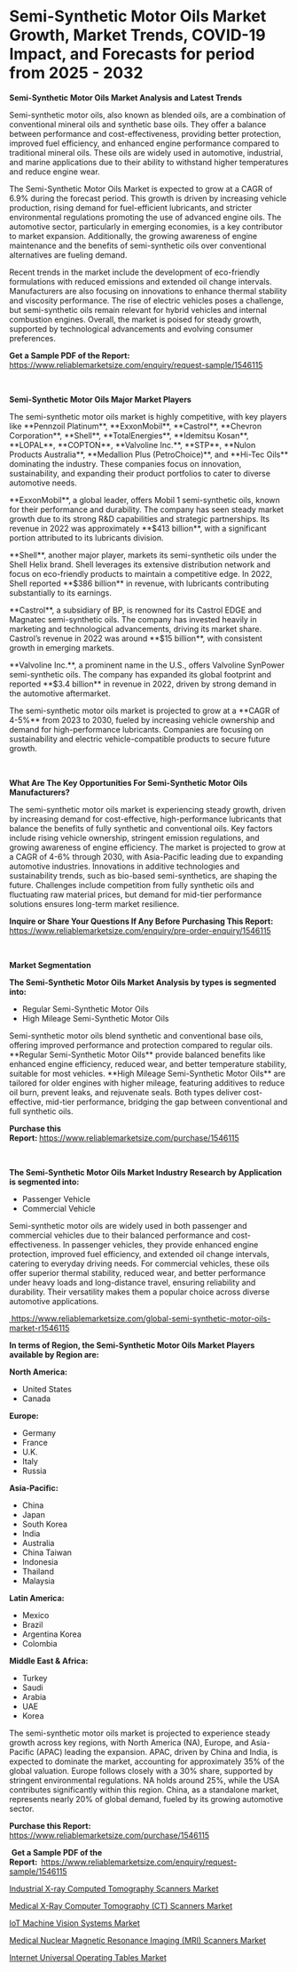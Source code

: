 <p><h1>Semi-Synthetic Motor Oils Market Growth, Market Trends, COVID-19 Impact, and Forecasts for period from 2025 - 2032</h1></p><p><strong>Semi-Synthetic Motor Oils Market Analysis and Latest Trends</strong></p>
<p><p>Semi-synthetic motor oils, also known as blended oils, are a combination of conventional mineral oils and synthetic base oils. They offer a balance between performance and cost-effectiveness, providing better protection, improved fuel efficiency, and enhanced engine performance compared to traditional mineral oils. These oils are widely used in automotive, industrial, and marine applications due to their ability to withstand higher temperatures and reduce engine wear.</p><p>The Semi-Synthetic Motor Oils Market is expected to grow at a CAGR of 6.9% during the forecast period. This growth is driven by increasing vehicle production, rising demand for fuel-efficient lubricants, and stricter environmental regulations promoting the use of advanced engine oils. The automotive sector, particularly in emerging economies, is a key contributor to market expansion. Additionally, the growing awareness of engine maintenance and the benefits of semi-synthetic oils over conventional alternatives are fueling demand.</p><p>Recent trends in the market include the development of eco-friendly formulations with reduced emissions and extended oil change intervals. Manufacturers are also focusing on innovations to enhance thermal stability and viscosity performance. The rise of electric vehicles poses a challenge, but semi-synthetic oils remain relevant for hybrid vehicles and internal combustion engines. Overall, the market is poised for steady growth, supported by technological advancements and evolving consumer preferences.</p></p>
<p><strong>Get a Sample PDF of the Report:&nbsp;</strong> <a href="https://www.reliablemarketsize.com/enquiry/request-sample/1546115?utm_campaign=1879&utm_medium=2&utm_source=Github&utm_content=ia&utm_term=23012025&utm_id=semi-synthetic-motor-oils">https://www.reliablemarketsize.com/enquiry/request-sample/1546115</a></p>
<p>&nbsp;</p>
<p><strong>Semi-Synthetic Motor Oils Major Market Players</strong></p>
<p><p>The semi-synthetic motor oils market is highly competitive, with key players like **Pennzoil Platinum**, **ExxonMobil**, **Castrol**, **Chevron Corporation**, **Shell**, **TotalEnergies**, **Idemitsu Kosan**, **LOPAL**, **COPTON**, **Valvoline Inc.**, **STP**, **Nulon Products Australia**, **Medallion Plus (PetroChoice)**, and **Hi-Tec Oils** dominating the industry. These companies focus on innovation, sustainability, and expanding their product portfolios to cater to diverse automotive needs.</p><p>**ExxonMobil**, a global leader, offers Mobil 1 semi-synthetic oils, known for their performance and durability. The company has seen steady market growth due to its strong R&D capabilities and strategic partnerships. Its revenue in 2022 was approximately **$413 billion**, with a significant portion attributed to its lubricants division.</p><p>**Shell**, another major player, markets its semi-synthetic oils under the Shell Helix brand. Shell leverages its extensive distribution network and focus on eco-friendly products to maintain a competitive edge. In 2022, Shell reported **$386 billion** in revenue, with lubricants contributing substantially to its earnings.</p><p>**Castrol**, a subsidiary of BP, is renowned for its Castrol EDGE and Magnatec semi-synthetic oils. The company has invested heavily in marketing and technological advancements, driving its market share. Castrol’s revenue in 2022 was around **$15 billion**, with consistent growth in emerging markets.</p><p>**Valvoline Inc.**, a prominent name in the U.S., offers Valvoline SynPower semi-synthetic oils. The company has expanded its global footprint and reported **$3.4 billion** in revenue in 2022, driven by strong demand in the automotive aftermarket.</p><p>The semi-synthetic motor oils market is projected to grow at a **CAGR of 4-5%** from 2023 to 2030, fueled by increasing vehicle ownership and demand for high-performance lubricants. Companies are focusing on sustainability and electric vehicle-compatible products to secure future growth.</p></p>
<p>&nbsp;</p>
<p><strong>What Are The Key Opportunities For Semi-Synthetic Motor Oils Manufacturers?</strong></p>
<p><p>The semi-synthetic motor oils market is experiencing steady growth, driven by increasing demand for cost-effective, high-performance lubricants that balance the benefits of fully synthetic and conventional oils. Key factors include rising vehicle ownership, stringent emission regulations, and growing awareness of engine efficiency. The market is projected to grow at a CAGR of 4-6% through 2030, with Asia-Pacific leading due to expanding automotive industries. Innovations in additive technologies and sustainability trends, such as bio-based semi-synthetics, are shaping the future. Challenges include competition from fully synthetic oils and fluctuating raw material prices, but demand for mid-tier performance solutions ensures long-term market resilience.</p></p>
<p><strong>Inquire or Share Your Questions If Any Before Purchasing This Report:</strong> <a href="https://www.reliablemarketsize.com/enquiry/pre-order-enquiry/1546115?utm_campaign=1879&utm_medium=2&utm_source=Github&utm_content=ia&utm_term=23012025&utm_id=semi-synthetic-motor-oils">https://www.reliablemarketsize.com/enquiry/pre-order-enquiry/1546115</a></p>
<p>&nbsp;</p>
<p><strong>Market Segmentation</strong></p>
<p><strong>The Semi-Synthetic Motor Oils Market Analysis by types is segmented into:</strong></p>
<p><ul><li>Regular Semi-Synthetic Motor Oils</li><li>High Mileage Semi-Synthetic Motor Oils</li></ul></p>
<p><p>Semi-synthetic motor oils blend synthetic and conventional base oils, offering improved performance and protection compared to regular oils. **Regular Semi-Synthetic Motor Oils** provide balanced benefits like enhanced engine efficiency, reduced wear, and better temperature stability, suitable for most vehicles. **High Mileage Semi-Synthetic Motor Oils** are tailored for older engines with higher mileage, featuring additives to reduce oil burn, prevent leaks, and rejuvenate seals. Both types deliver cost-effective, mid-tier performance, bridging the gap between conventional and full synthetic oils.</p></p>
<p><strong>Purchase this Report:&nbsp;</strong><a href="https://www.reliablemarketsize.com/purchase/1546115?utm_campaign=1879&utm_medium=2&utm_source=Github&utm_content=ia&utm_term=23012025&utm_id=semi-synthetic-motor-oils">https://www.reliablemarketsize.com/purchase/1546115</a></p>
<p>&nbsp;</p>
<p><strong>The Semi-Synthetic Motor Oils Market Industry Research by Application is segmented into:</strong></p>
<p><ul><li>Passenger Vehicle</li><li>Commercial Vehicle</li></ul></p>
<p><p>Semi-synthetic motor oils are widely used in both passenger and commercial vehicles due to their balanced performance and cost-effectiveness. In passenger vehicles, they provide enhanced engine protection, improved fuel efficiency, and extended oil change intervals, catering to everyday driving needs. For commercial vehicles, these oils offer superior thermal stability, reduced wear, and better performance under heavy loads and long-distance travel, ensuring reliability and durability. Their versatility makes them a popular choice across diverse automotive applications.</p></p>
<p><a href="https://www.reliablemarketsize.com/global-semi-synthetic-motor-oils-market-r1546115?utm_campaign=1879&utm_medium=2&utm_source=Github&utm_content=ia&utm_term=23012025&utm_id=semi-synthetic-motor-oils">&nbsp;https://www.reliablemarketsize.com/global-semi-synthetic-motor-oils-market-r1546115</a></p>
<p><strong>In terms of Region, the Semi-Synthetic Motor Oils Market Players available by Region are:</strong></p>
<p>
    <p> <strong> North America: </strong>
        <ul>
            <li>United States</li>
            <li>Canada</li>
        </ul>
        </p> 
    <p> <strong> Europe: </strong>
        <ul>
            <li>Germany</li>
            <li>France</li>
            <li>U.K.</li>
            <li>Italy</li>
            <li>Russia</li>
        </ul>
        </p> 
    <p> <strong> Asia-Pacific: </strong>
        <ul>
            <li>China</li>
            <li>Japan</li>
            <li>South Korea</li>
            <li>India</li>
            <li>Australia</li>
            <li>China Taiwan</li>
            <li>Indonesia</li>
            <li>Thailand</li>
            <li>Malaysia</li>
        </ul>
        </p> 
    <p> <strong> Latin America: </strong>
        <ul>
            <li>Mexico</li>
            <li>Brazil</li>
            <li>Argentina Korea</li>
            <li>Colombia</li>
        </ul>
        </p> 
    <p> <strong> Middle East & Africa: </strong>
        <ul>
            <li>Turkey</li>
            <li>Saudi</li>
            <li>Arabia</li>
            <li>UAE</li>
            <li>Korea</li>
        </ul>
    </p>
    </p>
<p><p>The semi-synthetic motor oils market is projected to experience steady growth across key regions, with North America (NA), Europe, and Asia-Pacific (APAC) leading the expansion. APAC, driven by China and India, is expected to dominate the market, accounting for approximately 35% of the global valuation. Europe follows closely with a 30% share, supported by stringent environmental regulations. NA holds around 25%, while the USA contributes significantly within this region. China, as a standalone market, represents nearly 20% of global demand, fueled by its growing automotive sector.</p></p>
<p><strong>Purchase this Report: </strong><a href="https://www.reliablemarketsize.com/purchase/1546115?utm_campaign=1879&utm_medium=2&utm_source=Github&utm_content=ia&utm_term=23012025&utm_id=semi-synthetic-motor-oils">https://www.reliablemarketsize.com/purchase/1546115</a></p>
<p>&nbsp;<strong>Get a Sample PDF of the Report:&nbsp;&nbsp;</strong><a href="https://www.reliablemarketsize.com/enquiry/request-sample/1546115?utm_campaign=1879&utm_medium=2&utm_source=Github&utm_content=ia&utm_term=23012025&utm_id=semi-synthetic-motor-oils">https://www.reliablemarketsize.com/enquiry/request-sample/1546115</a></p>
<p><strong></strong></p>
<p><p><a href="https://www.linkedin.com/pulse/industrial-x-ray-computed-tomography-scanners-market-size-rz6ge?utm_campaign=1879&utm_medium=2&utm_source=Github&utm_content=ia&utm_term=23012025&utm_id=semi-synthetic-motor-oils">Industrial X-ray Computed Tomography Scanners Market</a></p><p><a href="https://www.linkedin.com/pulse/medical-x-ray-computer-tomography-ct-scanners-market-outlook-from-gianf?utm_campaign=1879&utm_medium=2&utm_source=Github&utm_content=ia&utm_term=23012025&utm_id=semi-synthetic-motor-oils">Medical X-Ray Computer Tomography (CT) Scanners Market</a></p><p><a href="https://www.linkedin.com/pulse/exploring-iot-machine-vision-systems-market-industry-revenue-8hicf?utm_campaign=1879&utm_medium=2&utm_source=Github&utm_content=ia&utm_term=23012025&utm_id=semi-synthetic-motor-oils">IoT Machine Vision Systems Market</a></p><p><a href="https://www.linkedin.com/pulse/study-forecastingthe-globalmedical-nuclear-magnetic-resonance-4otbc?utm_campaign=1879&utm_medium=2&utm_source=Github&utm_content=ia&utm_term=23012025&utm_id=semi-synthetic-motor-oils">Medical Nuclear Magnetic Resonance Imaging (MRI) Scanners Market</a></p><p><a href="https://www.linkedin.com/pulse/in-depth-internet-universal-operating-tables-report-industry-kksjf?utm_campaign=1879&utm_medium=2&utm_source=Github&utm_content=ia&utm_term=23012025&utm_id=semi-synthetic-motor-oils">Internet Universal Operating Tables Market</a></p></p>